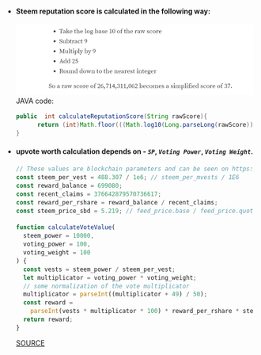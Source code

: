 * #### Steem reputation score is calculated in the following way:
  ![](https://github.com/abhi3700/My_Learning-Steem/blob/master/Images/steem_reputation_score_calc.png)
  JAVA code:
  ```java
  public  int calculateReputationScore(String rawScore){
        return (int)Math.floor(((Math.log10(Long.parseLong(rawScore)) - 9) * 9) + 25);
  }
  ```
  
* #### upvote worth calculation depends on - _`SP`_, _`Voting Power`_, _`Voting Weight`_.
  ```js
  // These values are blockchain parameters and can be seen on https://steemd.com
  const steem_per_vest = 488.307 / 1e6; // steem_per_mvests / 1E6
  const reward_balance = 699080;
  const recent_claims = 376642879570736617;
  const reward_per_rshare = reward_balance / recent_claims;
  const steem_price_sbd = 5.219; // feed_price.base / feed_price.quote

  function calculateVoteValue(
    steem_power = 10000,
    voting_power = 100,
    voting_weight = 100
  ) {
    const vests = steem_power / steem_per_vest;
    let multiplicator = voting_power * voting_weight;
    // some normalization of the vote multiplicator
    multiplicator = parseInt((multiplicator + 49) / 50);
    const reward =
      parseInt(vests * multiplicator * 100) * reward_per_rshare * steem_price_sbd;
    return reward;
  }
  ```
  
  [SOURCE](https://cmichel.io/how-does-steem-work/)
